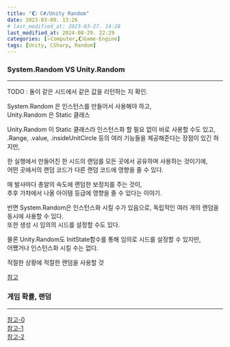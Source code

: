 ```yaml
---
title: "🌔 C#/Unity Random"
date: 2023-03-09. 13:26
# last_modified_at: 2023-03-27. 14:28
last_modified_at: 2024-08-29. 22:29
categories: [⭐Computer,🌔Game-Engine]
tags: [Unity, CSharp, Random]
---
```


### System.Random VS Unity.Random

---

TODO : 둘이 같은 시드에서 같은 값을 리턴하는 지 확인.  

System.Random 은 인스턴스를 만들어서 사용해야 하고,  
Unity.Random 은 Static 클래스  

Unity.Random 이 Static 클래스라 인스턴스화 할 필요 없이 바로 사용할 수도 있고,  
.Range, .value, .insideUnitCircle 등의 여러 기능들을 제공해준다는 장점이 있긴 하지만,  

한 실행에서 만들어진 한 시드의 랜덤를 모든 곳에서 공유하며 사용하는 것이기에,  
어떤 곳에서의 랜덤 코드가 다른 랜덤 코드에 영향을 줄 수 있다.  

매 발사마다 총알의 속도에 랜덤한 보정치를 주는 것이,  
추후 가챠에서 나올 아이템 등급에 영향을 줄 수 있다는 이야기.  

반면 System.Random은 인스턴스화 시킬 수가 있음으로, 독립적인 여러 개의 랜덤을 동시에 사용할 수 있다.  
또한 생성 시 임의의 시드를 설정할 수도 있다.  

물론 Unity.Random도 InitState함수를 통해 임의로 시드를 설정할 수 있지만,  
어쨌거나 인스턴스화 시킬 수는 없다.  

적절한 상황에 적절한 랜덤을 사용할 것  

[참고](https://blog.gladiogames.com/all-posts/unityrandom-vs-systemrandom-explained-examples)  

### 게임 확률, 랜덤

---

[참고-0](https://simulacregame.tistory.com/22)  
[참고-1](https://twitter.com/CK20_HWI/status/1594017839924776960?s=20&t=27ijxpKZeG9rbUT-zRW0hA)  
[참고-2](https://twitter.com/beetie135/status/1614203893004763136?ref_src=twsrc%5Etfw)
